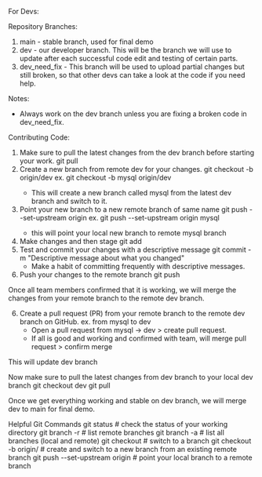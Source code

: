 For Devs:

Repository Branches:
1. main - stable branch, used for final demo
2. dev - our developer branch. This will be the branch we will use to update after each successful code edit and testing of certain parts. 
3. dev_need_fix - This branch will be used to upload partial changes but still broken, so that other devs can take a look at the code if you need help.

Notes:
- Always work on the dev branch unless you are fixing a broken code in dev_need_fix.

Contributing Code:
1. Make sure to pull the latest changes from the dev branch before starting your work.
    git pull
2. Create a new branch from remote dev for your changes.
    git checkout -b <branch-name> origin/dev
    ex. git checkout -b mysql origin/dev
    - This will create a new branch called mysql from the latest dev branch and switch to it.
3. Point your new branch to a new remote branch of same name
    git push --set-upstream origin <branch-name>
    ex. git push --set-upstream origin mysql
    - this will point your local new branch to remote mysql branch
3. Make changes and then stage
    git add <file-name>
4. Test and commit your changes with a descriptive message
    git commit -m "Descriptive message about what you changed"
    - Make a habit of committing frequently with descriptive messages.
5. Push your changes to the remote branch
    git push

Once all team members confirmed that it is working, we will merge the changes from your remote branch to the remote dev branch.

6. Create a pull request (PR) from your remote branch to the remote dev branch on GitHub.
    ex. from mysql to dev
    - Open a pull request from mysql -> dev > create pull request. 
    - If all is good and working and confirmed with team, will merge pull request > confirm merge

This will update dev branch

Now make sure to pull the latest changes from dev branch to your local dev branch
    git checkout dev
    git pull

Once we get everything working and stable on dev branch, we will merge dev to main for final demo.


Helpful Git Commands
git status # check the status of your working directory
git branch -r # list remote branches
git branch -a # list all branches (local and remote)
git checkout <branch-name> # switch to a branch
git checkout -b <new-branch-name> origin/<existing-remote-branch> # create and switch to a new branch from an existing remote branch
git push --set-upstream origin <branch-name> # point your local branch to a remote branch
